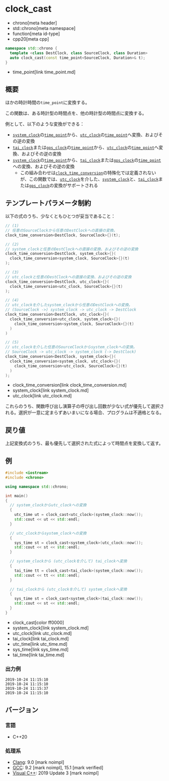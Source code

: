 # clock_cast
* chrono[meta header]
* std::chrono[meta namespace]
* function[meta id-type]
* cpp20[meta cpp]

```cpp
namespace std::chrono {
  template <class DestClock, class SourceClock, class Duration>
  auto clock_cast(const time_point<SourceClock, Duration>& t);
}
```
* time_point[link time_point.md]

## 概要
ほかの時計時間の`time_point`に変換する。

この関数は、ある時計型の時間点を、他の時計型の時間点に変換する。

例として、以下のような変換ができる：

- [`system_clock`](system_clock.md)の[`time_point`](time_point.md)から、[`utc_clock`](utc_clock.md)の[`time_point`](time_point.md)へ変換、およびその逆の変換
- [`tai_clock`](tai_clock.md)または[`gps_clock`](gps_clock.md)の[`time_point`](time_point.md)から、[`utc_clock`](utc_clock.md)の[`time_point`](time_point.md)へ変換、およびその逆の変換
- [`system_clock`](system_clock.md)の[`time_point`](time_point.md)から、[`tai_clock`](tai_clock.md)または[`gps_clock`](gps_clock.md)の[`time_point`](time_point.md)への変換、およびその逆の変換
    - この組み合わせは[`clock_time_conversion`](clock_time_conversion.md)の特殊化では定義されないが、この関数では、[`utc_clock`](utc_clock.md)を介した、[`system_clock`](system_clock.md)と、[`tai_clock`](tai_clock.md)または[`gps_clock`](gps_clock.md)の変換がサポートされる


## テンプレートパラメータ制約
以下の式のうち、少なくともひとつが妥当であること：

```cpp
// (1)
// 任意のSourceClockから任意のDestClockへの直接の変換。
clock_time_conversion<DestClock, SourceClock>{}(t);

// (2)
// system_clockと任意のDestClockへの直接の変換、およびその逆の変換
clock_time_conversion<DestClock, system_clock>{}(
  clock_time_conversion<system_clock, SourceClock>{}(t)
);

// (3)
// utc_clockと任意のDestClockへの直接の変換、およびその逆の変換
clock_time_conversion<DestClock, utc_clock>{}(
  clock_time_conversion<utc_clock, SourceClock>{}(t)
);

// (4)
// utc_clockを介したsystem_clockから任意のDestClockへの変換。
// (SourceClock ->) system_clock -> utc_clock -> DestClock
clock_time_conversion<DestClock, utc_clock>{}(
  clock_time_conversion<utc_clock, system_clock>{}(
    clock_time_conversion<system_clock, SourceClock>{}(t)
  )
)

// (5)
// utc_clockを介した任意のSourceClockからsystem_clockへの変換。
// SourceClock -> utc_clock -> system_clock (-> DestClock)
clock_time_conversion<DestClock, system_clock>{}(
  clock_time_conversion<system_clock, utc_clock>{}(
    clock_time_conversion<utc_clock, SourceClock>{}(t)
  )
);
```
* clock_time_conversion[link clock_time_conversion.md]
* system_clock[link system_clock.md]
* utc_clock[link utc_clock.md]

これらのうち、関数呼び出し演算子の呼び出し回数が少ない式が優先して選択される。選択が一意に定まらずあいまいになる場合、プログラムは不適格となる。


## 戻り値
上記変換式のうち、最も優先して選択された式によって時間点を変換して返す。


## 例
```cpp example
#include <iostream>
#include <chrono>

using namespace std::chrono;

int main()
{
  // system_clockからutc_clockへの変換
  {
    utc_time ut = clock_cast<utc_clock>(system_clock::now());
    std::cout << ut << std::endl;
  }

  // utc_clockからsystem_clockへの変換
  {
    sys_time st = clock_cast<system_clock>(utc_clock::now());
    std::cout << st << std::endl;
  }

  // system_clockから (utc_clockを介して) tai_clockへ変換
  {
    tai_time tt = clock_cast<tai_clock>(system_clock::now());
    std::cout << tt << std::endl;
  }

  // tai_clockから (utc_clockを介して) system_clockへ変換
  {
    sys_time st = clock_cast<system_clock>(tai_clock::now());
    std::cout << st << std::endl;
  }
}
```
* clock_cast[color ff0000]
* system_clock[link system_clock.md]
* utc_clock[link utc_clock.md]
* tai_clock[link tai_clock.md]
* utc_time[link utc_time.md]
* sys_time[link sys_time.md]
* tai_time[link tai_time.md]

### 出力例
```
2019-10-24 11:15:10
2019-10-24 11:15:10
2019-10-24 11:15:37
2019-10-24 11:15:10
```

## バージョン
### 言語
- C++20

### 処理系
- [Clang](/implementation.md#clang): 9.0 [mark noimpl]
- [GCC](/implementation.md#gcc): 9.2 [mark noimpl], 15.1 [mark verified]
- [Visual C++](/implementation.md#visual_cpp): 2019 Update 3 [mark noimpl]
